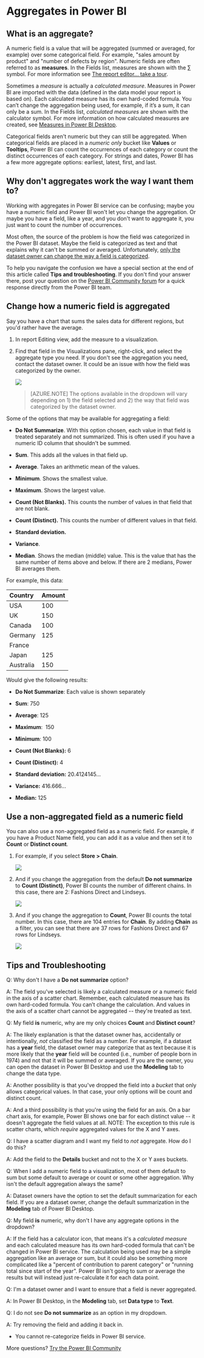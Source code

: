 <properties
   pageTitle="Aggregates (sum, average, maximum, etc.) in Power BI"
   description="Change the aggregation in a chart (sum, average, maximum, etc.) in Power BI"
   services="powerbi"
   documentationCenter=""
   authors="mihart"
   manager="mblythe"
   backup=""
   editor=""
   tags=""
   qualityFocus="modifying"
   qualityDate=""/>

<tags
   ms.service="powerbi"
   ms.devlang="NA"
   ms.topic="article"
   ms.tgt_pltfrm="NA"
   ms.workload="powerbi"
   ms.date="12/12/2016"
   ms.author="mihart"/>

# Aggregates in Power BI  

## What is an aggregate?

A numeric field is a value that will be aggregated (summed or averaged, for example) over some categorical field.  For example, "sales amount by product" and "number of defects by region". Numeric fields are often referred to as **measures**. In the Fields list, measures are shown with the ∑ symbol. For more information see [The report editor... take a tour](powerbi-service-the-report-editor-take-a-tour.md).

Sometimes a *measure* is actually a *calculated measure*. Measures in Power BI are imported with the data (defined in the data model your report is based on). Each calculated measure has its own hard-coded formula. You can’t change the aggregation being used, for example, if it’s a sum, it can only be a sum. In the Fields list, *calculated measures* are shown with the calculator symbol. For more information on how calculated measures are created, see [Measures in Power BI Desktop](powerbi-desktop-measures.md).

Categorical fields aren't numeric but they can still be aggregated.  When categorical fields are placed in a *numeric only* bucket like **Values** or **Tooltips**, Power BI can count the occurrences of each category or count the distinct occurrences of each category.  For strings and dates, Power BI has a few more aggregate options: earliest, latest, first, and last.  

##  Why don't aggregates work the way I want them to?

Working with aggregates in Power BI service can be confusing; maybe you have a numeric field and Power BI won't let you change the aggregation. Or maybe you have a field, like a year, and you don't want to aggregate it, you just want to count the number of occurrences. 

Most often, the source of the problem is how the field was categorized in the Power BI dataset. Maybe the field is categorized as text and that explains why it can't be summed or averaged. Unfortunately, [only the dataset owner can change the way a field is categorized](powerbi-desktop-measures.md).  

To help you navigate the confusion we have a special section at the end of this article called **Tips and troubleshooting**.  If you don't find your answer there, post your question on the [Power BI Community forum](http://community.powerbi.com) for a quick response directly from the Power BI team.

## Change how a numeric field is aggregated

Say you have a chart that sums the sales data for different regions, but you'd rather have the average. 

1.  In report Editing view, add the measure to a visualization.

2.  Find that field in the Visualizations pane, right-click, and select the aggregate type you need. If you don't see the aggregation you need, contact the dataset owner. It could be an issue with how the field was categorized by the owner.  

    ![](media/powerbi-service-change-the-aggregation-in-a-chart/aggregate_new.png)

    >[AZURE.NOTE]   The options available in the dropdown will vary depending on 1) the field selected and 2) the way that field was categorized by the dataset owner.

Some of the options that may be available for aggregating a field:

-   **Do Not Summarize**. With this option chosen, each value in that field is treated separately and not summarized. This is often used if you have a numeric ID column that shouldn't be summed.

-   **Sum**. This adds all the values in that field up.

-   **Average**. Takes an arithmetic mean of the values.

-   **Minimum**. Shows the smallest value.

-   **Maximum**. Shows the largest value.

-   **Count (Not Blanks).** This counts the number of values in that field that are not blank.

-   **Count (Distinct).** This counts the number of different values in that field.

- **Standard deviation.**

- **Variance**.

- **Median**.  Shows the median (middle) value. This is the value that has the same number of items above and below.  If there are 2 medians, Power BI averages them.


For example, this data:

| Country   | Amount |
|:----------|:-------|
| USA       | 100    |
| UK        | 150    |
| Canada    | 100    |
| Germany   | 125    |
| France    |        |
| Japan     | 125    |
| Australia | 150    |

Would give the following results:

-   **Do Not Summarize**: Each value is shown separately

-   **Sum**: 750

-   **Average**: 125

-   **Maximum**:  150

-   **Minimum**: 100

-   **Count (Not Blanks):** 6

-   **Count (Distinct):** 4

- **Standard deviation:** 20.4124145...

- **Variance:** 416.666...

- **Median:** 125


## Use a non-aggregated field as a numeric field

You can also use a non-aggregated field as a numeric field. For example, if you have a Product Name field, you can add it as a value and then set it to **Count** or **Distinct count**. 

1.  For example, if you select **Store > Chain**.

    ![](media/powerbi-service-aggregates/count-of-chain-do_not_summarize.png)

2.  And if you change the aggregation from the default **Do not summarize** to **Count (Distinct)**, Power BI counts the number of different chains. In this case, there are 2: Fashions Direct and Lindseys.

    ![](media/powerbi-service-aggregates/aggregates_count.png)

3.  And if you change the aggregation to **Count**, Power BI counts the total number. In this case, there are 104 entries for **Chain**. By adding **Chain** as a filter, you can see that there are 37 rows for Fashions Direct and 67 rows for Lindseys.  

    ![](media/powerbi-service-aggregates/count_of_chain_104.png)

##  Tips and Troubleshooting

Q:  Why don't I have a **Do not summarize** option?

A:  The field you've selected is likely a calculated measure or a numeric field in the axis of a scatter chart. Remember, each calculated measure has its own hard-coded formula. You can’t change the calculation. And values in the axis of a scatter chart cannot be aggregated -- they're treated as text.

Q:  My field **is** numeric, why are my only choices **Count** and **Distinct count**?

A:  The likely explanation is that the dataset owner has, accidentally or intentionally, *not* classified the field as a number. For example, if a dataset has a **year** field, the dataset owner may categorize that as text because it is more likely that the **year** field will be counted (i.e., number of people born in 1974) and not that it will be summed or averaged. If you are the owner, you can open the dataset in Power BI Desktop and use the **Modeling** tab to change the data type.  

A:  Another possibility is that you've dropped the field into a *bucket* that only allows categorical values.  In that case, your only options will be count and distinct count. 

A:  And a third possibility is that you're using the field for an axis. On a bar chart axis, for example, Power BI shows one bar for each distinct value -- it doesn't aggregate the field values at all. NOTE: The exception to this rule is scatter charts, which *require* aggregated values for the X and Y axes.

Q:  I have a scatter diagram and I want my field to *not* aggregate.  How do I do this?

A:  Add the field to the **Details** bucket and not to the X or Y axes buckets.

Q:  When I add a numeric field to a visualization, most of them default to sum but some default to average or count or some other aggregation.  Why isn't the default aggregation always the same?

A:  Dataset owners have the option to set the default summarization for each field. If you are a dataset owner, change the default summarization in the **Modeling** tab of Power BI Desktop.

Q:  My field **is** numeric, why don't I have any aggregate options in the dropdown?

A:  If the field has a calculator icon, that means it's a *calculated measure* and each calculated measure has its own hard-coded formula that can't be changed in Power BI service. The calculation being used may be a simple aggregation like an average or sum, but it could also be something more complicated like a "percent of contribution to parent category" or "running total since start of the year". Power BI isn't going to sum or average the results but will instead just re-calculate it for each data point.

Q:  I'm a dataset owner and I want to ensure that a field is never aggregated.

A:  In Power BI Desktop, in the **Modeling** tab, set **Data type** to **Text**.


Q:  I do not see **Do not summarize** as an option in my dropdown.

A:  Try removing the field and adding it back in.

-   You cannot re-categorize fields in Power BI service. 




More questions? [Try the Power BI Community](http://community.powerbi.com/)
